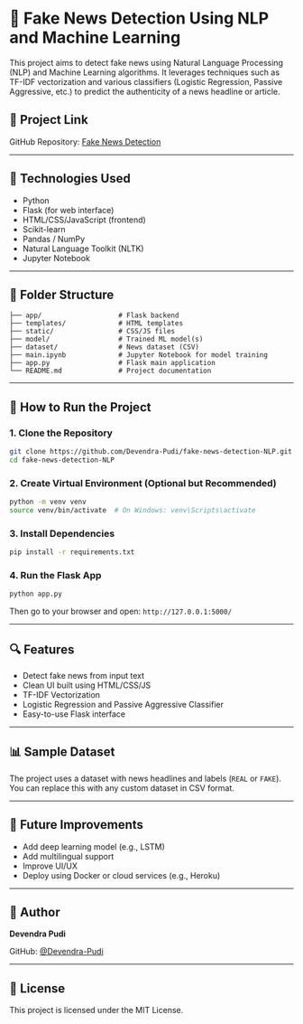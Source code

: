 
# 📰 Fake News Detection Using NLP and Machine Learning

This project aims to detect fake news using Natural Language Processing (NLP) and Machine Learning algorithms. It leverages techniques such as TF-IDF vectorization and various classifiers (Logistic Regression, Passive Aggressive, etc.) to predict the authenticity of a news headline or article.

## 🔗 Project Link

GitHub Repository: [Fake News Detection](https://github.com/Devendra-Pudi/fake-news-detection-NLP)

---

## 🧠 Technologies Used

- Python
- Flask (for web interface)
- HTML/CSS/JavaScript (frontend)
- Scikit-learn
- Pandas / NumPy
- Natural Language Toolkit (NLTK)
- Jupyter Notebook

---

## 📁 Folder Structure

```
├── app/                   # Flask backend
├── templates/             # HTML templates
├── static/                # CSS/JS files
├── model/                 # Trained ML model(s)
├── dataset/               # News dataset (CSV)
├── main.ipynb             # Jupyter Notebook for model training
├── app.py                 # Flask main application
└── README.md              # Project documentation
```

---

## 🧪 How to Run the Project

### 1. Clone the Repository

```bash
git clone https://github.com/Devendra-Pudi/fake-news-detection-NLP.git
cd fake-news-detection-NLP
```

### 2. Create Virtual Environment (Optional but Recommended)

```bash
python -m venv venv
source venv/bin/activate  # On Windows: venv\Scripts\activate
```

### 3. Install Dependencies

```bash
pip install -r requirements.txt
```

### 4. Run the Flask App

```bash
python app.py
```

Then go to your browser and open: `http://127.0.0.1:5000/`

---

## 🔍 Features

- Detect fake news from input text
- Clean UI built using HTML/CSS/JS
- TF-IDF Vectorization
- Logistic Regression and Passive Aggressive Classifier
- Easy-to-use Flask interface

---

## 📊 Sample Dataset

The project uses a dataset with news headlines and labels (`REAL` or `FAKE`). You can replace this with any custom dataset in CSV format.

---

## 📌 Future Improvements

- Add deep learning model (e.g., LSTM)
- Add multilingual support
- Improve UI/UX
- Deploy using Docker or cloud services (e.g., Heroku)

---

## 🙌 Author

**Devendra Pudi**

GitHub: [@Devendra-Pudi](https://github.com/Devendra-Pudi)

---

## 📃 License

This project is licensed under the MIT License.
